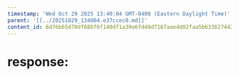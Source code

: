 ```yaml
---
timestamp: 'Wed Oct 29 2025 13:40:04 GMT-0400 (Eastern Daylight Time)'
parent: '[[../20251029_134004.e37ccec0.md]]'
content_id: 6d76b65d70df68bf6f140df1a39e6fd49d7167aae4d02faa5b63362744266256
---
```


# response:
